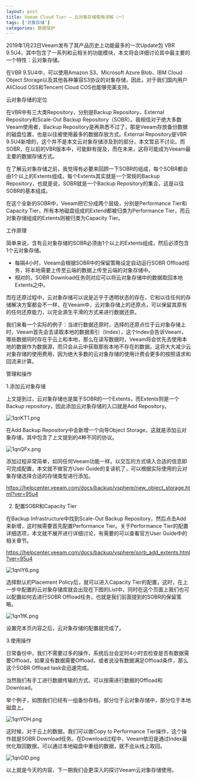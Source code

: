 ```yaml
---
layout: post
title: Veeam Cloud Tier – 云对象存储使用详解（一）
tags: ['对象存储']
categories: 数据保护
---
```


2019年1月23日Veeam发布了其产品历史上功能最多的一次Update包 VBR 9.5U4，其中包含了一系列和云相关的功能模块，本文将会详细讨论其中最主要的一个特性：云对象存储。



在VBR 9.5U4中，可以使用Amazon S3、Microsoft Azure Blob、IBM Cloud Object Storage以及其他各种兼容S3协议的对象存储，因此，对于我们国内用户AliCloud OSS和Tencent Cloud COS也能够完美支持。

 



云对象存储的定位





在VBR中有三大类Repository，分别是Backup Repository、External Repository和Scale-Out Backup Repository（SOBR）。我相信对于绝大多数Veeam使用者，Backup Repository是再熟悉不过了，那是Veeam存放备份数据的磁盘位置，也是以往被使用最多的数据存放方式。External Repository是VBR 9.5U4新增的，这个并不是本文云对象存储涉及到的部分，本文暂且不讨论。而SOBR，在以前的VBR版本中，可能鲜有提及，而在未来，这将可能成为Veeam最主要的数据存储方式。



在了解云对象存储之前，我觉得有必要来回顾一下SOBR的组成，每个SOBR都会由1个以上的Extents组成，每个Extents其实就是一个常规的Backup Repository，也就是说，SOBR就是一个Backup Repository的集合，这是以往SOBR的基本组成。



在这个全新的SOBR中，Veeam把它分成两个层级，分别是Performance Tier和Capacity Tier，所有本地磁盘组成的Extend都被归类为Performance Tier，而云对象存储组成的Extents则被归类为Capacity Tier。

 



工作原理





简单来说，含有云对象存储的SOBR必须由1个以上的Extents组成，然后必须包含1个云对象存储。



- 每隔4小时，Veeam会根据SOBR中的保留策略设定自动运行SOBR Offload任务，将本地需要上传至云端的数据上传至云端的对象存储中。
- 相对的，SOBR Download任务则对应可以将云对象存储中的数据取回本地Extents之中。





而在还原过程中，云对象存储可以说是近乎于透明状态的存在，它和以往任何的存储解决方案都会不一样，在Veeam中，云对象存储上的还原点，可以保留其原有的任何还原能力，以完全源生平滑的方式来进行数据还原。



我们来看一个实际的例子：当进行数据还原时，选择的还原点位于云对象存储上时，Veeam首先会去读取本地的数据索引（Index），这个Index会告诉Veeam，哪些数据同时存在于云上和本地，那么在读写数据时，Veeam将会优先去使用本地的数据作为数据源，而只会从云中获取那些本地不存在的数据。这将大大减少云对象存储的使用费用，因为绝大多数的云对象存储的使用计费会更多的按照请求和回流来计算。

 



管理和操作

1.添加云对象存储

上文提到过，云对象存储也是属于SOBR的一个Extents，而Extents则是一个Backup repository，因此添加云对象存储的入口就是Add Repository。

![1qnKT1.png](https://s2.ax1x.com/2020/02/13/1qnKT1.png)

在Add Backup Repository中会新增一个向导Object Storage，这就是添加云对象存储，其中包含了上文提到的4种不同的协议。

![1qnQFx.png](https://s2.ax1x.com/2020/02/13/1qnQFx.png)

添加过程非常简单，如同任何Veeam功能一样，以交互的方式填入合适的信息即可完成配置，本文就不做官方User Guide的复读机了，可以根据实际使用的云对象存储选择合适的存储类型进行添加。

https://helpcenter.veeam.com/docs/backup/vsphere/new_object_storage.html?ver=95u4

2. 配置SOBR和Capacity Tier

在Backup Infrastructure中找到Scale-Out Backup Repository，然后点击Add来新增，这时候需要首先配置Performance Tier。关于Performance Tier的配置详细选项，本文就不展开进行详细讨论，有需要的可以查看官方User Guide中的相关章节。

https://helpcenter.veeam.com/docs/backup/vsphere/sorb_add_extents.html?ver=95u4

![1qnlY6.png](https://s2.ax1x.com/2020/02/13/1qnlY6.png)

选择默认的Placement Policy后，就可以进入Capacity Tier的配置，这时，在上一步中配置的云对象存储库就会出现在下图的List中，同时在这个页面上我们也可以配置如何去进行SOBR Offload任务，也就是我们前面提到的SOBR的保留策略。

![1qn1fK.png](https://s2.ax1x.com/2020/02/13/1qn1fK.png)

设置完本页内容之后，云对象存储的配置就完成了。

3.使用操作

日常备份中，我们不需要过多的操作，系统后台会定时4小时去检查是否有数据需要Offload，如果没有数据需要Offload，或者说没有数据满足Offload条件，那么这个SOBR Offload task会迅速完成。

当然我们有手工进行数据传输的方式，可以按需进行数据的Offload和Download。

举个例子，如图我们已经有一组备份存档，部分位于云对象存储中，部分位于本地磁盘上。

![1qnYOH.png](https://s2.ax1x.com/2020/02/13/1qnYOH.png)

这时候，对于云上的数据，我们可以做Copy to Performance Tier操作，这个操作就是SOBR Download任务。在Download过程中，Veeam依旧是通过Index最优化取回数据，可以通过本地磁盘中重组的数据，就不会从线上取回。

![1qnGlD.png](https://s2.ax1x.com/2020/02/13/1qnGlD.png)

以上就是今天的内容，下一期我们会更深入的探讨Veeam云对象存储使用。